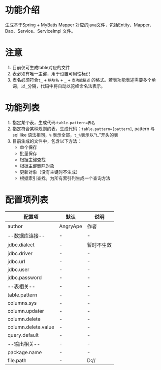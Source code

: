 # 功能介绍
生成基于Spring + MyBatis Mapper 对应的java文件，包括Entity、Mapper、Dao、Service、ServiceImpl 文件。

# 注意
1. 目前仅可生成table对应的文件
2. 表必须有唯一主键，用于设置可用性标识
3. 表名必须符合`t_` + `模块名` + `_` + `表功能描述` 的格式。若表功能表述需要多个单词，以`_`分隔，代码中将自动以驼峰命名法表示。

# 功能列表
1. 指定某个表，生成代码:`table.pattern=表名`
2. 指定符合某种规则的表，生成代码：`table.pattern=[pattern]`, pattern 与sql like 语法相同，`%` 表示全部，`t_%`表示以“t_”开头的表
3. 目前生成的文件中，包含以下方法：
    - 单个保存
    - 批量保存
    - 根据主键查找
    - 根据主键删除对象
    - 更新对象（没有主键时不生成）
    - 根据索引查找。为所有索引列生成一个查询方法
    
# 配置项列表

|配置项|默认|说明|
|----|----|--|
|author|AngryApe|作者|
|--数据库连接--|-|-|
|jdbc.dialect|-|暂时不生效|
|jdbc.driver|-|-|
|jdbc.url|-|-|
|jdbc.user|-|-|
|jdbc.password|-|-|
|--表相关--|-|-|
|table.pattern|-|-|
|columns.sys|-|-|
|column.updater|-|-|
|column.delete|-|-|
|column.delete.value|-|-|
|query.default|-|-|
|--输出相关--|-|-|
|package.name|-|-|
|file.path|-|D://|



    